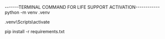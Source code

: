 -------TERMINAL COMMAND FOR LIFE SUPPORT ACTIVATION------------
python -m venv .venv

.venv\Scripts\activate

pip install -r requirements.txt